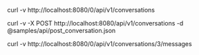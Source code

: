 curl -v http://localhost:8080/0/api/v1/conversations

curl -v -X POST http://localhost:8080/api/v1/conversations -d @samples/api/post_conversation.json

curl -v http://localhost:8080/0/api/v1/conversations/3/messages